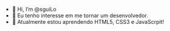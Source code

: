 - 👋 Hi, I’m @sguiLo
- 👀 Eu tenho interesse em me tornar um desenvolvedor.
- 🌱 Atualmente estou aprendendo HTML5, CSS3 e JavaScrpit!

<!---
sguiLo/sguiLo is a ✨ special ✨ repository because its `README.md` (this file) appears on your GitHub profile.
You can click the Preview link to take a look at your changes.
--->
